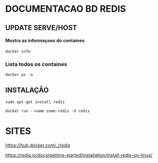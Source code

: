 # DOCUMENTACAO BD REDIS 
## UPDATE SERVE/HOST

#### Mostra as informaçoes do containes
```
docker info 
```
### Lista todos os containes 
```
docker ps -a
```
 ## INSTALAÇÃO
```
sudo apt-get install redis
```
```
docker run --name some-redis -d redis
```

# SITES

https://hub.docker.com/_/redis

https://redis.io/docs/getting-started/installation/install-redis-on-linux/


